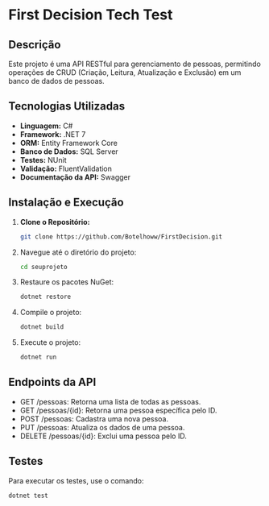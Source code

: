# First Decision Tech Test

## Descrição

Este projeto é uma API RESTful para gerenciamento de pessoas, permitindo operações de CRUD (Criação, Leitura, Atualização e Exclusão) em um banco de dados de pessoas.

## Tecnologias Utilizadas

- **Linguagem:** C#
- **Framework:** .NET 7
- **ORM:** Entity Framework Core
- **Banco de Dados:** SQL Server
- **Testes:** NUnit
- **Validação:** FluentValidation
- **Documentação da API:** Swagger

## Instalação e Execução

1. **Clone o Repositório:**
   ```bash
   git clone https://github.com/Botelhoww/FirstDecision.git

2. Navegue até o diretório do projeto:
   ```bash
   cd seuprojeto

3. Restaure os pacotes NuGet:
   ```bash
   dotnet restore

4. Compile o projeto:
   ```bash
   dotnet build

5. Execute o projeto:
   ```bash
   dotnet run

## Endpoints da API
- GET /pessoas: Retorna uma lista de todas as pessoas.
- GET /pessoas/{id}: Retorna uma pessoa específica pelo ID.
- POST /pessoas: Cadastra uma nova pessoa.
- PUT /pessoas: Atualiza os dados de uma pessoa.
- DELETE /pessoas/{id}: Exclui uma pessoa pelo ID.

## Testes 
Para executar os testes, use o comando:
```bash
dotnet test
